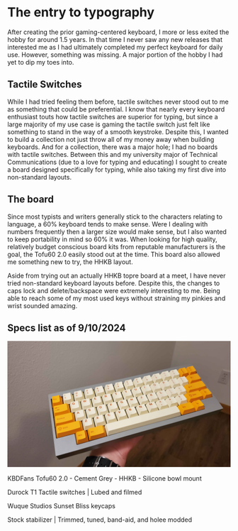 # The entry to typography
After creating the prior gaming-centered keyboard, I more or less exited the hobby for around 1.5 years. In that time I never saw any new releases that interested me as I had ultimately completed my perfect keyboard for daily use. However, something was missing. A major portion of the hobby I had yet to dip my toes into.

## Tactile Switches
While I had tried feeling them before, tactile switches never stood out to me as something that could be preferential. I know that nearly every keyboard enthusiast touts how tactile switches are superior for typing, but since a large majority of my use case is gaming the tactile switch just felt like something to stand in the way of a smooth keystroke. Despite this, I wanted to build a collection not just throw all of my money away when building keyboards. And for a collection, there was a major hole; I had no boards with tactile switches. Between this and my university major of Technical Communications (due to a love for typing and educating) I sought to create a board designed specifically for typing, while also taking my first dive into non-standard layouts.

## The board
Since most typists and writers generally stick to the characters relating to language, a 60% keyboard tends to make sense. Were I dealing with numbers frequently then a larger size would make sense, but I also wanted to keep portability in mind so 60% it was. When looking for high quality, relatively budget conscious board kits from reputable manufacturers is the goal, the Tofu60 2.0 easily stood out at the time. This board also allowed me something new to try, the HHKB layout.

Aside from trying out an actually HHKB topre board at a meet, I have never tried non-standard keyboard layouts before. Despite this, the changes to caps lock and delete/backspace were extremely interesting to me. Being able to reach some of my most used keys without straining my pinkies and wrist sounded amazing.

## Specs list as of 9/10/2024
![](../images/Typing.jpg)

KBDFans Tofu60 2.0 - Cement Grey - HHKB - Silicone bowl mount

Durock T1 Tactile switches | Lubed and filmed

Wuque Studios Sunset Bliss keycaps

Stock stabilizer | Trimmed, tuned, band-aid, and holee modded